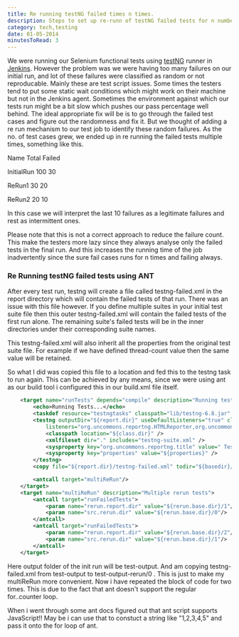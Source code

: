 ```yaml
---
title: Re running testNG failed times n times.
description: Steps to set up re-runn of testNG failed tests for n number of times, using ant task.
category: tech,testing
date: 01-05-2014
minutesToRead: 3
---
```


We were running our Selenium functional tests using [testNG](http://testng.org/doc/index.html) runner in [Jenkins](http://jenkins-ci.org/). However the problem was we were having too many failures on our initial run, and lot of these failures were classified as random or not reproducable. Mainly these are test script issues. Some times the testers tend to put some static wait conditions which might work on their machine but not in the Jenkins agent. Sometimes the environment against which our tests run might be a bit slow which pushes our pass percentage well behind. The ideal appropriate fix will be is to go through the failed test cases and figure out the randomness and fix it. But we thought of adding a re run mechanism to our test job to identify these random failures. As the no. of test cases grew, we ended up in re running the failed tests multiple times, something like this.

Name Total Failed

InitialRun 100 30

ReRun1 30 20

ReRun2 20 10

In this case we will interpret the last 10 failures as a legitimate failures and rest as intermittent ones.

Please note that this is not a correct approach to reduce the failure count. This make the testers more lazy since they always analyse only the failed tests in the final run. And this increases the running time of the job inadvertently since the sure fail cases runs for n times and failing always.

### Re Running testNG failed tests using ANT

After every test run, testng will create a file called testng-failed.xml in the report directory which will contain the failed tests of that run. There was an issue with this file however. If you define multiple suites in your initial test suite file then this outer testng-failed.xml will contain the failed tests of the first run alone. The remaining suite's failed tests will be in the inner directories under their corresponding suite names.

This testng-failed.xml will also inherit all the properties from the original test suite file. For example if we have defined thread-count value then the same value will be retained.

So what I did was copied this file to a location and fed this to the testng task to run again. This can be achieved by any means, since we were using ant as our build tool i configured this in our build.xml file itself.

```xml
	<target name="runTests" depends="compile" description="Running tests">
		<echo>Running Tests...</echo>
		<taskdef resource="testngtasks" classpath="lib/testng-6.8.jar" />
		<testng outputDir="${report.dir}" useDefaultListeners="true" classpathref="build.classpath"
			listeners="org.uncommons.reportng.HTMLReporter,org.uncommons.reportng.JUnitXMLReporter">
			<classpath location="${class.dir}" />
			<xmlfileset dir="." includes="testng-suite.xml" />
			<sysproperty key="org.uncommons.reportng.title" value=" Test report" />
			<sysproperty key="properties" value="${properties}" />
		</testng>
		<copy file="${report.dir}/testng-failed.xml" todir="${basedir}/test-output-rerun/0"/>

		<antcall target="multiReRun"/>
	</target>
	<target name="multiReRun" description="Multiple rerun tests">
		<antcall target="runFailedTests">
			<param name="rerun.report.dir" value="${rerun.base.dir}/1"/>
			<param name="src.rerun.dir" value="${rerun.base.dir}/0"/>
		</antcall>
		<antcall target="runFailedTests">
			<param name="rerun.report.dir" value="${rerun.base.dir}/2"/>
			<param name="src.rerun.dir" value="${rerun.base.dir}/1"/>
		</antcall>
	</target>
```

Here output folder of the init run will be test-output. And am copying testng-failed.xml from test-output to test-output-rerun/0 . This is just to make my multiReRun more convenient. Now i have repeated the block of code for two times. This is due to the fact that ant doesn't support the regular for..counter loop.

When i went through some ant docs figured out that ant script supports JavaScript!! May be i can use that to constuct a string like "1,2,3,4,5" and pass it onto the for loop of ant.
